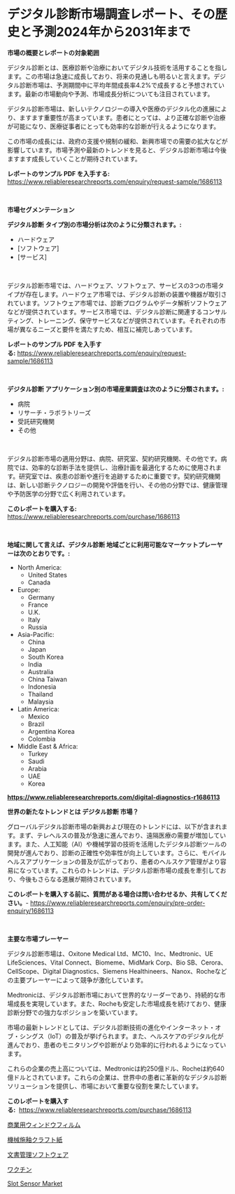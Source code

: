 <p><h1>デジタル診断市場調査レポート、その歴史と予測2024年から2031年まで</h1></p><p><strong>市場の概要とレポートの対象範囲</strong></p>
<p><p>デジタル診断とは、医療診断や治療においてデジタル技術を活用することを指します。この市場は急速に成長しており、将来の見通しも明るいと言えます。デジタル診断市場は、予測期間中に平均年間成長率4.2%で成長すると予想されています。最新の市場動向や予測、市場成長分析についても注目されています。</p><p>デジタル診断市場は、新しいテクノロジーの導入や医療のデジタル化の進展により、ますます重要性が高まっています。患者にとっては、より正確な診断や治療が可能になり、医療従事者にとっても効率的な診断が行えるようになります。</p><p>この市場の成長には、政府の支援や規制の緩和、新興市場での需要の拡大などが影響しています。市場予測や最新のトレンドを見ると、デジタル診断市場は今後ますます成長していくことが期待されています。</p></p>
<p><strong>レポートのサンプル PDF を入手する:</strong> <a href="https://www.reliableresearchreports.com/enquiry/request-sample/1686113">https://www.reliableresearchreports.com/enquiry/request-sample/1686113</a></p>
<p>&nbsp;</p>
<p><strong>市場セグメンテーション</strong></p>
<p><strong>デジタル診断 タイプ別の市場分析は次のように分類されます。:</strong></p>
<p><ul><li>ハードウェア</li><li>[ソフトウェア]</li><li>[サービス]</li></ul></p>
<p>&nbsp;</p>
<p><p>デジタル診断市場では、ハードウェア、ソフトウェア、サービスの3つの市場タイプが存在します。ハードウェア市場では、デジタル診断の装置や機器が取引されています。ソフトウェア市場では、診断プログラムやデータ解析ソフトウェアなどが提供されています。サービス市場では、デジタル診断に関連するコンサルティング、トレーニング、保守サービスなどが提供されています。それぞれの市場が異なるニーズと要件を満たすため、相互に補完しあっています。</p></p>
<p><strong>レポートのサンプル PDF を入手する:</strong>&nbsp;<a href="https://www.reliableresearchreports.com/enquiry/request-sample/1686113">https://www.reliableresearchreports.com/enquiry/request-sample/1686113</a></p>
<p>&nbsp;</p>
<p><strong> デジタル診断 アプリケーション別の市場産業調査は次のように分類されます。:</strong></p>
<p><ul><li>病院</li><li>リサーチ・ラボラトリーズ</li><li>受託研究機関</li><li>その他</li></ul></p>
<p>&nbsp;</p>
<p><p>デジタル診断市場の適用分野は、病院、研究室、契約研究機関、その他です。病院では、効率的な診断手法を提供し、治療計画を最適化するために使用されます。研究室では、疾患の診断や進行を追跡するために重要です。契約研究機関は、新しい診断テクノロジーの開発や評価を行い、その他の分野では、健康管理や予防医学の分野で広く利用されています。</p></p>
<p><strong>このレポートを購入する:</strong>&nbsp; <a href="https://www.reliableresearchreports.com/purchase/1686113">https://www.reliableresearchreports.com/purchase/1686113</a></p>
<p>&nbsp;</p>
<p><strong>地域に関して言えば、デジタル診断 地域ごとに利用可能なマーケットプレーヤーは次のとおりです。:</strong></p>
<p><ul>
    <li>
        North America:
        <ul>
            <li>United States</li>
            <li>Canada</li>
        </ul>
    </li>
    <li>
        Europe:
        <ul>
            <li>Germany</li>
            <li>France</li>
            <li>U.K.</li>
            <li>Italy</li>
            <li>Russia</li>
        </ul>
    </li>
    <li>
        Asia-Pacific:
        <ul>
            <li>China</li>
            <li>Japan</li>
            <li>South Korea</li>
            <li>India</li>
            <li>Australia</li>
            <li>China Taiwan</li>
            <li>Indonesia</li>
            <li>Thailand</li>
            <li>Malaysia</li>
        </ul>
    </li>
    <li>
        Latin America:
        <ul>
            <li>Mexico</li>
            <li>Brazil</li>
            <li>Argentina Korea</li>
            <li>Colombia</li>
        </ul>
    </li>
    <li>
        Middle East & Africa:
        <ul>
            <li>Turkey</li>
            <li>Saudi</li>
            <li>Arabia</li>
            <li>UAE</li>
            <li>Korea</li>
        </ul>
    </li>
    </ul></p>
<p><strong><a href="https://www.reliableresearchreports.com/digital-diagnostics-r1686113">https://www.reliableresearchreports.com/digital-diagnostics-r1686113</a></strong>&nbsp;</p>
<p><strong>世界の新たなトレンドとは デジタル診断 市場？</strong></p>
<p><p>グローバルデジタル診断市場の新興および現在のトレンドには、以下が含まれます。まず、テレヘルスの普及が急速に進んでおり、遠隔医療の需要が増加しています。また、人工知能（AI）や機械学習の技術を活用したデジタル診断ツールの開発が進んでおり、診断の正確性や効率性が向上しています。さらに、モバイルヘルスアプリケーションの普及が広がっており、患者のヘルスケア管理がより容易になっています。これらのトレンドは、デジタル診断市場の成長を牽引しており、今後もさらなる進展が期待されています。</p></p>
<p><strong>このレポートを購入する前に、質問がある場合は問い合わせるか、共有してください。</strong>- <a href="https://www.reliableresearchreports.com/enquiry/pre-order-enquiry/1686113">https://www.reliableresearchreports.com/enquiry/pre-order-enquiry/1686113</a></p>
<p>&nbsp;</p>
<p><strong>主要な市場プレーヤー</strong></p>
<p><p>デジタル診断市場は、Oxitone Medical Ltd、MC10、Inc、Medtronic、UE LifeSciences、Vital Connect、Biomeme、MidMark Corp、Bio SB、Cerora、CellScope、Digital Diagnostics、Siemens Healthineers、Nanox、Rocheなどの主要プレーヤーによって競争が激化しています。</p><p>Medtronicは、デジタル診断市場において世界的なリーダーであり、持続的な市場成長を実現しています。また、Rocheも安定した市場成長を続けており、健康診断分野での強力なポジションを築いています。</p><p>市場の最新トレンドとしては、デジタル診断技術の進化やインターネット・オブ・シングス（IoT）の普及が挙げられます。また、ヘルスケアのデジタル化が進んでおり、患者のモニタリングや診断がより効率的に行われるようになっています。</p><p>これらの企業の売上高については、Medtronicは約250億ドル、Rocheは約640億ドルとされています。これらの企業は、世界中の患者に革新的なデジタル診断ソリューションを提供し、市場において重要な役割を果たしています。</p></p>
<p><strong>このレポートを購入する:</strong>&nbsp;&nbsp;<a href="https://www.reliableresearchreports.com/purchase/1686113">https://www.reliableresearchreports.com/purchase/1686113</a></p>
<p><p><a href="https://medium.com/@kaiyohnson76845/%E5%95%86%E6%A5%AD%E7%94%A8%E3%82%A6%E3%82%A3%E3%83%B3%E3%83%89%E3%82%A6%E3%83%95%E3%82%A3%E3%83%AB%E3%83%A0%E5%B8%82%E5%A0%B4-%E6%88%90%E5%8A%9F%E3%81%99%E3%82%8B%E3%83%93%E3%82%B8%E3%83%8D%E3%82%B9%E6%88%A6%E7%95%A5%E3%81%AE%E9%8D%B52031%E5%B9%B4%E3%81%BE%E3%81%A7%E3%81%AE%E4%BA%88%E6%B8%AC-ab04b73eb573">商業用ウィンドウフィルム</a></p><p><a href="https://medium.com/@redsalmon1949/%E6%A9%9F%E6%A2%B0%E3%82%A8%E3%83%B3%E3%83%9C%E3%82%B9%E5%8A%A0%E5%B7%A5%E3%82%AF%E3%83%A9%E3%83%95%E3%83%88%E7%B4%99%E5%B8%82%E5%A0%B4-%E5%B8%82%E5%A0%B4cagr-%E5%B8%82%E5%A0%B4%E3%83%88%E3%83%AC%E3%83%B3%E3%83%89-%E6%88%90%E9%95%B7%E6%88%A6%E7%95%A5%E3%81%AB%E9%96%A2%E3%81%99%E3%82%8B%E6%B4%9E%E5%AF%9F-81086d0e5e21">機械施釉クラフト紙</a></p><p><a href="https://github.com/EstaSprer20231/Market-Research-Report-List-1/blob/main/531898824899.md">文書管理ソフトウェア</a></p><p><a href="https://github.com/vlcostes/Market-Research-Report-List-1/blob/main/555614924898.md">ワクチン</a></p><p><a href="https://carnation-joke-41f.notion.site/Analyzing-Slot-Sensor-Market-Global-Industry-Perspective-and-Forecast-2024-to-2031-728b7ea91109469099adb824e9da637b">Slot Sensor Market</a></p></p>